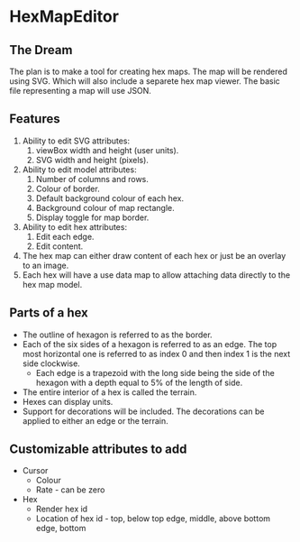 # HexMapEditor
## The Dream
The plan is to make a tool for creating hex maps.  The map will be rendered using SVG.  Which will also include a separete hex map viewer.  The basic file representing a map will use JSON.
## Features
1. Ability to edit SVG attributes:
   1. viewBox width and height (user units).
   1. SVG width and height (pixels).
1. Ability to edit model attributes:
   1. Number of columns and rows.
   1. Colour of border.
   1. Default background colour of each hex.
   1. Background colour of map rectangle.
   1. Display toggle for map border.
1. Ability to edit hex attributes:
   1. Edit each edge.
   1. Edit content.
1. The hex map can either draw content of each hex or just be an overlay to an image.
1. Each hex will have a use data map to allow attaching data directly to the hex map model.
## Parts of a hex
+ The outline of hexagon is referred to as the border.
+ Each of the six sides of a hexagon is referred to as an edge.  The top most horizontal one is referred to as index 0 and then index 1 is the next side clockwise.
  + Each edge is a trapezoid with the long side being the side of the hexagon with a depth equal to 5% of the length of side.
+ The entire interior of a hex is called the terrain.
+ Hexes can display units.
+ Support for decorations will be included.  The decorations can be applied to either an edge or the terrain.
## Customizable attributes to add
+ Cursor
  + Colour
  + Rate - can be zero
+ Hex
  + Render hex id
  + Location of hex id - top, below top edge, middle, above bottom edge, bottom